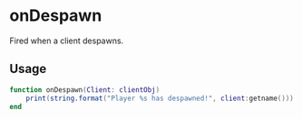 # onDespawn

Fired when a client despawns.

## Usage

```lua
function onDespawn(Client: clientObj)
    print(string.format("Player %s has despawned!", client:getname()))
end
```
